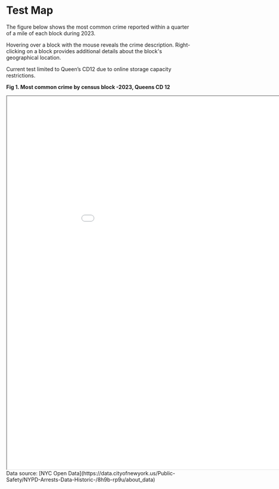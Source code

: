 # Test Map 
The figure below shows the most common crime reported within a quarter of a mile of each block during 2023. <br>

Hovering over a block with the mouse reveals the crime description. Right-clicking on a block provides additional details about the block's geographical location. <br>

Current test limited to Queen’s CD12 due to online storage capacity restrictions. <br>

**Fig 1. Most common crime by census block -2023,  Queens CD 12** <br>
<iframe src="test_map3.html" height="1000" width="1000"></iframe> <br>
Data source: [NYC Open Data](https://data.cityofnewyork.us/Public-Safety/NYPD-Arrests-Data-Historic-/8h9b-rp9u/about_data)
